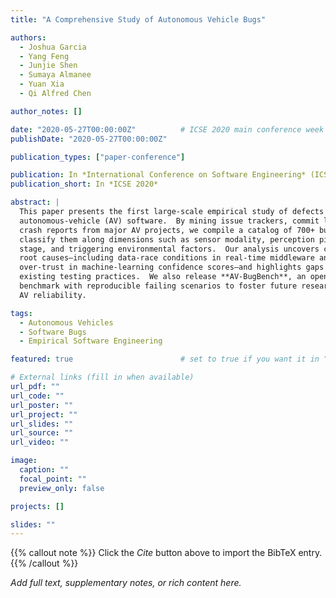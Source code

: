 ```yaml
---
title: "A Comprehensive Study of Autonomous Vehicle Bugs"

authors:
  - Joshua Garcia
  - Yang Feng
  - Junjie Shen
  - Sumaya Almanee
  - Yuan Xia
  - Qi Alfred Chen

author_notes: []

date: "2020-05-27T00:00:00Z"          # ICSE 2020 main conference week
publishDate: "2020-05-27T00:00:00Z"

publication_types: ["paper-conference"]

publication: In *International Conference on Software Engineering* (ICSE 2020)
publication_short: In *ICSE 2020*

abstract: |
  This paper presents the first large-scale empirical study of defects in
  autonomous-vehicle (AV) software.  By mining issue trackers, commit logs, and
  crash reports from major AV projects, we compile a catalog of 700+ bugs and
  classify them along dimensions such as sensor modality, perception pipeline
  stage, and triggering environmental factors.  Our analysis uncovers common
  root causes—including data-race conditions in real-time middleware and
  over-trust in machine-learning confidence scores—and highlights gaps in
  existing testing practices.  We also release **AV-BugBench**, an open
  benchmark with reproducible failing scenarios to foster future research on
  AV reliability.

tags:
  - Autonomous Vehicles
  - Software Bugs
  - Empirical Software Engineering

featured: true                        # set to true if you want it in “Featured Publications”

# External links (fill in when available)
url_pdf: ""
url_code: ""
url_poster: ""
url_project: ""
url_slides: ""
url_source: ""
url_video: ""

image:
  caption: ""
  focal_point: ""
  preview_only: false

projects: []

slides: ""
---
```

{{% callout note %}}
Click the _Cite_ button above to import the BibTeX entry.
{{% /callout %}}

_Add full text, supplementary notes, or rich content here._
